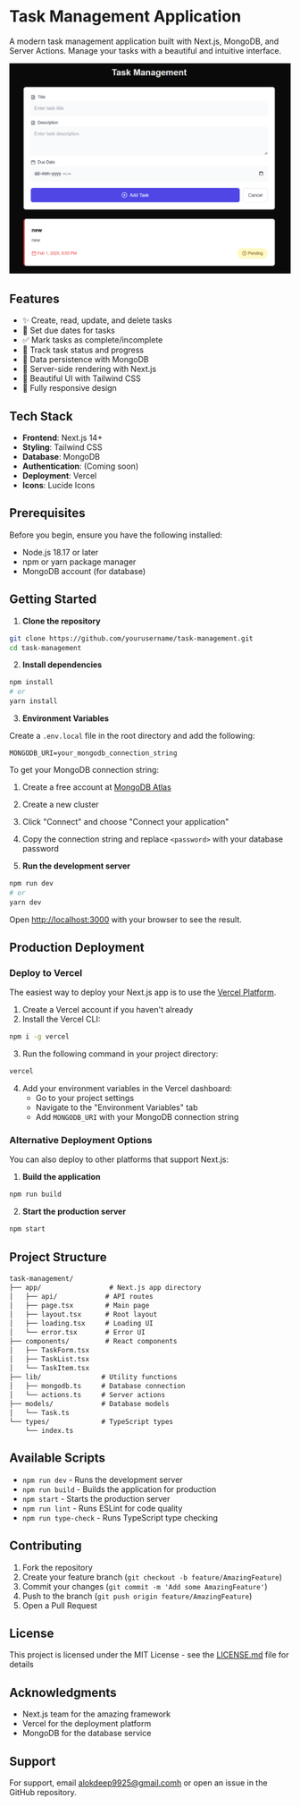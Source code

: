 # Task Management Application

A modern task management application built with Next.js, MongoDB, and Server Actions. Manage your tasks with a beautiful and intuitive interface.

![Dashboard](https://github.com/lazylad99/Task-Manager_NextJS/blob/main/assets/Screenshot.png)


## Features

- ✨ Create, read, update, and delete tasks
- 📅 Set due dates for tasks
- ✅ Mark tasks as complete/incomplete
- 🎯 Track task status and progress
- 💾 Data persistence with MongoDB
- 🚀 Server-side rendering with Next.js
- 🎨 Beautiful UI with Tailwind CSS
- 📱 Fully responsive design

## Tech Stack

- **Frontend**: Next.js 14+
- **Styling**: Tailwind CSS
- **Database**: MongoDB
- **Authentication**: (Coming soon)
- **Deployment**: Vercel
- **Icons**: Lucide Icons

## Prerequisites

Before you begin, ensure you have the following installed:
- Node.js 18.17 or later
- npm or yarn package manager
- MongoDB account (for database)

## Getting Started

1. **Clone the repository**
```bash
git clone https://github.com/yourusername/task-management.git
cd task-management
```

2. **Install dependencies**
```bash
npm install
# or
yarn install
```

3. **Environment Variables**

Create a `.env.local` file in the root directory and add the following:
```env
MONGODB_URI=your_mongodb_connection_string
```

To get your MongoDB connection string:
1. Create a free account at [MongoDB Atlas](https://www.mongodb.com/cloud/atlas)
2. Create a new cluster
3. Click "Connect" and choose "Connect your application"
4. Copy the connection string and replace `<password>` with your database password

4. **Run the development server**
```bash
npm run dev
# or
yarn dev
```

Open [http://localhost:3000](http://localhost:3000) with your browser to see the result.

## Production Deployment

### Deploy to Vercel

The easiest way to deploy your Next.js app is to use the [Vercel Platform](https://vercel.com).

1. Create a Vercel account if you haven't already
2. Install the Vercel CLI:
```bash
npm i -g vercel
```

3. Run the following command in your project directory:
```bash
vercel
```

4. Add your environment variables in the Vercel dashboard:
   - Go to your project settings
   - Navigate to the "Environment Variables" tab
   - Add `MONGODB_URI` with your MongoDB connection string

### Alternative Deployment Options

You can also deploy to other platforms that support Next.js:

1. **Build the application**
```bash
npm run build
```

2. **Start the production server**
```bash
npm start
```

## Project Structure

```
task-management/
├── app/                 # Next.js app directory
│   ├── api/            # API routes
│   ├── page.tsx        # Main page
│   ├── layout.tsx      # Root layout
│   ├── loading.tsx     # Loading UI
│   └── error.tsx       # Error UI
├── components/         # React components
│   ├── TaskForm.tsx
│   ├── TaskList.tsx
│   └── TaskItem.tsx
├── lib/               # Utility functions
│   ├── mongodb.ts     # Database connection
│   └── actions.ts     # Server actions
├── models/            # Database models
│   └── Task.ts
└── types/             # TypeScript types
    └── index.ts
```

## Available Scripts

- `npm run dev` - Runs the development server
- `npm run build` - Builds the application for production
- `npm start` - Starts the production server
- `npm run lint` - Runs ESLint for code quality
- `npm run type-check` - Runs TypeScript type checking

## Contributing

1. Fork the repository
2. Create your feature branch (`git checkout -b feature/AmazingFeature`)
3. Commit your changes (`git commit -m 'Add some AmazingFeature'`)
4. Push to the branch (`git push origin feature/AmazingFeature`)
5. Open a Pull Request

## License

This project is licensed under the MIT License - see the [LICENSE.md](LICENSE.md) file for details

## Acknowledgments

- Next.js team for the amazing framework
- Vercel for the deployment platform
- MongoDB for the database service

## Support

For support, email alokdeep9925@gmail.comh or open an issue in the GitHub repository.
